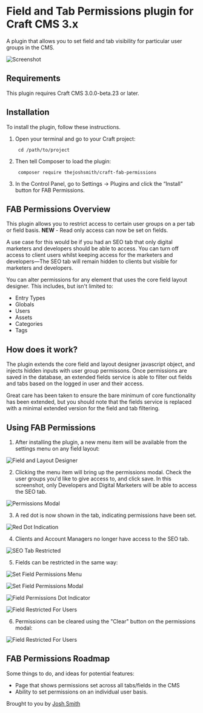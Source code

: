 # Field and Tab Permissions plugin for Craft CMS 3.x

A plugin that allows you to set field and tab visibility for particular user groups in the CMS.

![Screenshot](resources/img/plugin-logo.png)

## Requirements

This plugin requires Craft CMS 3.0.0-beta.23 or later.

## Installation

To install the plugin, follow these instructions.

1. Open your terminal and go to your Craft project:

        cd /path/to/project

2. Then tell Composer to load the plugin:

        composer require thejoshsmith/craft-fab-permissions

3. In the Control Panel, go to Settings → Plugins and click the “Install” button for FAB Permissions.

## FAB Permissions Overview

This plugin allows you to restrict access to certain user groups on a per tab or field basis. **NEW** - Read only access can now be set on fields.

A use case for this would be if you had an SEO tab that only digital marketers and developers should be able to access. You can turn off access to client users whilst keeping access for the marketers and developers—The SEO tab will remain hidden to clients but visible for marketers and developers.

You can alter permissions for any element that uses the core field layout designer. This includes, but isn't limited to:

+ Entry Types
+ Globals
+ Users
+ Assets
+ Categories
+ Tags

## How does it work?

The plugin extends the core field and layout designer javascript object, and injects hidden inputs with user group permissons. Once permissions are saved in the database, an extended fields service is able to filter out fields and tabs based on the logged in user and their access.

Great care has been taken to ensure the bare minimum of core functionality has been extended, but you should note that the fields service is replaced with a minimal extended version for the field and tab filtering.

## Using FAB Permissions

1. After installing the plugin, a new menu item will be available from the settings menu on any field layout:

![Field and Layout Designer](resources/img/step-1-field-and-layout-designer.png)

2. Clicking the menu item will bring up the permissions modal. Check the user groups you'd like to give access to, and click save. In this screenshot, only Developers and Digital Marketers will be able to access the SEO tab.

![Permissions Modal](resources/img/step-2-set-permissions-in-modal.png)

3. A red dot is now shown in the tab, indicating permissions have been set.

![Red Dot Indication](resources/img/step-3-dot-indicator.png)

4. Clients and Account Managers no longer have access to the SEO tab.

![SEO Tab Restricted](resources/img/step-4-tabs-are-restricted.png)

5. Fields can be restricted in the same way:

![Set Field Permissions Menu](resources/img/step-5-set-permissions-menu.png)

![Set Field Permissions Modal](resources/img/step-5-set-permissions.png)

![Field Permissions Dot Indicator](resources/img/step-5-dot-indicator.png)

![Field Restricted For Users](resources/img/step-5-no-access-to-field.png)

6. Permissions can be cleared using the "Clear" button on the permissions modal:

![Field Restricted For Users](resources/img/step-6-clear-permissions.png)

## FAB Permissions Roadmap

Some things to do, and ideas for potential features:

* Page that shows permissions set across all tabs/fields in the CMS
* Ability to set permissions on an individual user basis.

Brought to you by [Josh Smith](https://joshsmith.dev)
